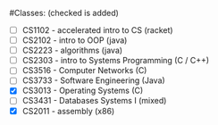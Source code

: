 #Classes: (checked is added)
 - [ ] CS1102 - accelerated intro to CS (racket)
 - [ ] CS2102 - intro to OOP (java)
 - [ ] CS2223 - algorithms (java)
 - [ ] CS2303 - intro to Systems Programming (C / C++)
 - [ ] CS3516 - Computer Networks (C)
 - [ ] CS3733 - Software Engineering (Java)
 - [x] CS3013 - Operating Systems (C)
 - [ ] CS3431 - Databases Systems I (mixed)
 - [x] CS2011 - assembly (x86)